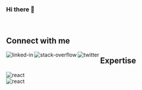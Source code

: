 ### Hi there 👋
<br>

## Connect with me
[<img align="left" alt="linked-in" src="https://img.shields.io/badge/linkedin-%230077B5.svg?&style=for-the-badge&logo=linkedin&logoColor=white" />](https://www.linkedin.com/in/clauesilveira/)

[<img align="left" alt="stack-overflow" src="https://img.shields.io/badge/Itch.io-FA5C5C?style=for-the-badge&logo=itch.io&logoColor=white" />](https://clauveira.itch.io/)

[<img align="left" alt="twitter" src="https://img.shields.io/badge/twitter-%231DA1F2.svg?&style=for-the-badge&logo=twitter&logoColor=white" />](https://twitter.com/Clauveira992)

## Expertise

<img align="left" alt="react" src="https://img.shields.io/badge/godotengine-478CBF?style=for-the-badge&logo=unity&logoColor=white" />
<br>
<img align="left" alt="react" src="https://img.shields.io/badge/react%20-%2320232a.svg?&style=for-the-badge&logo=react&logoColor=%2361DAFB" />


<!--
- 🔭 I’m currently working on ...
- 🌱 I’m currently learning ...
- 👯 I’m looking to collaborate on ...
- 🤔 I’m looking for help with ...
- 💬 Ask me about ...
- 📫 How to reach me: ...
- 😄 Pronouns: ...
- ⚡ Fun fact: ...

https://github.com/iuricode/README-template/blob/main/badges/badges.md
-->
